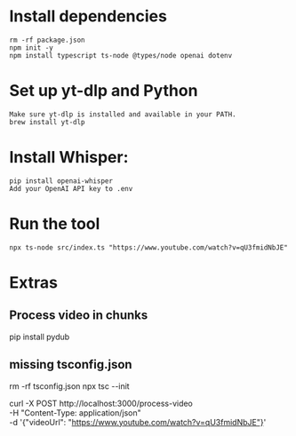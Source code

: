# Install dependencies

    rm -rf package.json
    npm init -y
    npm install typescript ts-node @types/node openai dotenv

# Set up yt-dlp and Python

    Make sure yt-dlp is installed and available in your PATH.
    brew install yt-dlp

# Install Whisper:

    pip install openai-whisper
    Add your OpenAI API key to .env

# Run the tool

    npx ts-node src/index.ts "https://www.youtube.com/watch?v=qU3fmidNbJE"

# Extras

## Process video in chunks

pip install pydub

## missing tsconfig.json

rm -rf tsconfig.json
npx tsc --init

curl -X POST http://localhost:3000/process-video \
 -H "Content-Type: application/json" \
 -d '{"videoUrl": "https://www.youtube.com/watch?v=qU3fmidNbJE"}'
